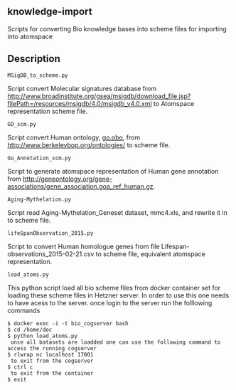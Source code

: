 knowledge-import 
----------------
Scripts for converting Bio knowledge bases into scheme files for importing into  atomspace 

Description
-----------

```
MSigDB_to_scheme.py
```
Script convert Molecular signatures database from http://www.broadinstitute.org/gsea/msigdb/download_file.jsp?filePath=/resources/msigdb/4.0/msigdb_v4.0.xml to Atomspace representation scheme file. 

```
GO_scm.py 
```
Script convert Human ontology, [go.obo](http://www.berkeleybop.org/ontologies/go.obo), from http://www.berkeleybop.org/ontologies/ to scheme file. 

```
Go_Annotation_scm.py
```
Script to generate atomspace representation of Human gene annotation from http://geneontology.org/gene-associations/gene_association.goa_ref_human.gz.

```
Aging-Mythelation.py 
```
Script read Aging-Mythelation_Geneset dataset, mmc4.xls, and rewrite it in to scheme file.

```
lifeSpanObservation_2015.py
```
Script to convert Human homologue genes from file Lifespan-observations_2015-02-21.csv to scheme file, equivalent atomspace representation.

```
load_atoms.py 
```
This python script load all bio scheme files from docker container set for loading these scheme files in Hetzner server. In order to use this one needs to have acess to the server. once login to the server run the folllowing commands 

	$ docker exec -i -t bio_cogserver bash
	$ cd /home/doc
	$ python load_atoms.py
	 once all batasets are loadded one can use the following command to access the running cogserver
	$ rlwrap nc localhost 17001
	 to exit from the cogserver	
	$ ctrl c 
	 to exit from the container
	$ exit 

